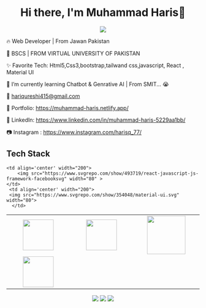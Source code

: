 <body>
  <div align="center">
    <h1> Hi there, I'm Muhammad Haris👋<a href="https://github.com/MuhammadHaris77/MuhammadHaris77/"></h1>
  </div>
<p align="center">
<a href="https://github.com/MuhammadHaris77"><img src="https://readme-typing-svg.herokuapp.com/?lines=Web+Developer;Front+End+Developer&font=Roboto&size=26&duration=3500&pause=500&center=true&width=500&height=50&color=eab676"></a>
	


🔥  Web Developer | From Jawan Pakistan
	
📢 BSCS | FROM VIRTUAL UNIVERSITY OF PAKISTAN

✨ Favorite Tech: Html5,Css3,bootstrap,tailwand css,javascript, React , Material UI

📓 I’m currently learning Chatbot & Genrative AI | From SMIT... 😭

📧 hariqureshi415@gmail.com

🎨 Portfolio: https://muhammad-haris.netlify.app/

💼 LinkedIn: https://www.linkedin.com/in/muhammad-haris-5229aa1bb/

📷 Instagram : https://www.instagram.com/harisq_77/
 
<h2>Tech Stack</h2>

<table width="100">
<tr>
    <td align='center' width="200">
            <img src="https://upload.wikimedia.org/wikipedia/commons/thumb/3/38/HTML5_Badge.svg/600px-HTML5_Badge.svg.png"  width="80">
    </td>

  <td align='center' width="200">
        <img src="https://www.svgrepo.com/show/452185/css-3.svg"  width="80">
    </td>
     <td align='center' width="200">
        <img src="https://www.svgrepo.com/show/353498/bootstrap.svg" width="100">
    </td>

 
</tr>
 
<tr>
   <td align='center' width="200">
        <img src="https://www.svgrepo.com/show/353925/javascript.svg" width="80">
    </td>

    <td align='center' width="200">
        <img src="https://www.svgrepo.com/show/493719/react-javascript-js-framework-facebooksvg" width="80" >
    </td>
     <td align='center' width="200">
     <img src="https://www.svgrepo.com/show/354048/material-ui.svg"  width="80">
      </td>
</tr>
 

    
</table>
</p>
<p align="center">
<a href="https://www.linkedin.com/in/muhammad-haris-5229aa1bb/"><img src="https://img.shields.io/badge/-Muhammad%20Haris-0077B5?style=flat&logo=Linkedin&logoColor=white"/></a>
<a href="mailto:harisqureshi415@gmail.com"><img src="https://img.shields.io/badge/-harisqureshi415@gmail.com-D14836?style=flat&logo=Gmail&logoColor=white"/></a>
<a href="https://www.instagram.com/harisq_77/"><img src="https://img.shields.io/badge/-@harisq_77-E4405F?style=flat&logo=Instagram&logoColor=white"/></a>
 </p>
 
<br>
